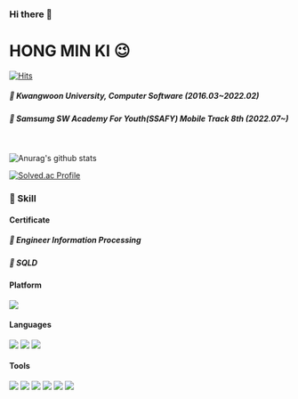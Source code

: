 ### Hi there 👋

<!--
**hong0708/hong0708** is a ✨ _special_ ✨ repository because its `README.md` (this file) appears on your GitHub profile.

Here are some ideas to get you started:

- 🔭 I’m currently working on ...
- 🌱 I’m currently learning ...
- 👯 I’m looking to collaborate on ...
- 🤔 I’m looking for help with ...
- 💬 Ask me about ...
- 📫 How to reach me: ...
- 😄 Pronouns: ...
- ⚡ Fun fact: ...
-->
# HONG MIN KI 😉

[![Hits](https://hits.seeyoufarm.com/api/count/incr/badge.svg?url=https%3A%2F%2Fgithub.com%2Fhong0708&count_bg=%2300CBFF&title_bg=%23003BFF&icon=&icon_color=%23E7E7E7&title=hits&edge_flat=false)](https://hits.seeyoufarm.com)

##### 🏫 Kwangwoon University, Computer Software (2016.03~2022.02)
##### 💙 Samsumg SW Academy For Youth(SSAFY) Mobile Track 8th (2022.07~)

<br/>

![Anurag's github stats](https://github-readme-stats.vercel.app/api?username=hong0708&show_icons=true&theme=buefy)

[![Solved.ac Profile](http://mazassumnida.wtf/api/v2/generate_badge?boj=gaogai2)](https://solved.ac/gaogai2/)

### 🌟 Skill

#### Certificate

##### 🌱 Engineer Information Processing
##### 🌱 SQLD

#### Platform 
<p>
<img src="https://img.shields.io/badge/Android-3DDC84?style=flat-square&logo=Android&logoColor=ffffff"/>
</p>

#### Languages
<p>
  <img src="https://img.shields.io/badge/Kotlin-0095D5?style=flat-square&logo=Kotlin&logoColor=white"/> 
  <img src="https://img.shields.io/badge/Java-007396?style=flat-square&logo=Java&logoColor=ffffff"/>
  <img src="https://img.shields.io/badge/Python-3776AB?style=flat-square&logo=Python&logoColor=ffffff"/>
</p> 

#### Tools
<p>
  <img src="https://img.shields.io/badge/Android%20Studio-313335?style=flat-square&logo=androidstudio&logoColor=99CC00"/>
  <img src="https://img.shields.io/badge/Visual%20Studio-565656?style=flat-square&logo=visualstudio&logoColor=CB96F8"/>
  <img src="https://img.shields.io/badge/Slack-4A154B?style=flat-square&logo=slack&logoColor=white"/>
  <img src="https://img.shields.io/badge/Notion-EEEEEE?style=flat-square&logo=Notion&logoColor=black"/>
  <img src="https://img.shields.io/badge/Source%20Tree-005DF4?style=flat-square&logo=sourcetree&logoColor=white"/>
  <img src="https://img.shields.io/badge/Git-F05032?style=flat-square&logo=Git&logoColor=white"/>
</p>
